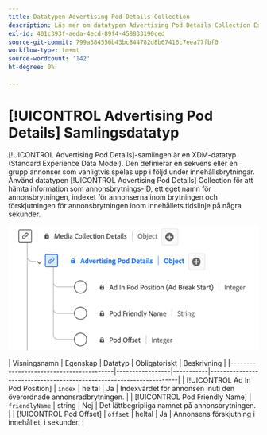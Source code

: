 ```yaml
---
title: Datatypen Advertising Pod Details Collection
description: Läs mer om datatypen Advertising Pod Details Collection Experience Data Model (XDM).
exl-id: 401c393f-aeda-4ecd-89f4-458833190ced
source-git-commit: 799a384556b43bc844782d8b67416c7eea77fbf0
workflow-type: tm+mt
source-wordcount: '142'
ht-degree: 0%

---
```


# [!UICONTROL Advertising Pod Details] Samlingsdatatyp

[!UICONTROL Advertising Pod Details]-samlingen är en XDM-datatyp (Standard Experience Data Model). Den definierar en sekvens eller en grupp annonser som vanligtvis spelas upp i följd under innehållsbrytningar. Använd datatypen [!UICONTROL Advertising Pod Details] Collection för att hämta information som annonsbrytnings-ID, ett eget namn för annonsbrytningen, indexet för annonserna inom brytningen och förskjutningen för annonsbrytningen inom innehållets tidslinje på några sekunder.

![Ett diagram över datatypen Advertising Pod Details Collection.](../images/data-types/advertising-pod-details-collection.png)

| Visningsnamn | Egenskap | Datatyp | Obligatoriskt | Beskrivning |
|-----------------------------------------|-----------------|-----------|--------------------------------------------------------------------|
| [!UICONTROL Ad In Pod Position] | `index` | heltal | Ja | Indexvärdet för annonsen inuti den överordnade annonsradbrytningen. |
| [!UICONTROL Pod Friendly Name] | `friendlyName` | string | Nej | Det lättbegripliga namnet på annonsbrytningen. |
| [!UICONTROL Pod Offset] | `offset` | heltal | Ja | Annonsens förskjutning i innehållet, i sekunder. |
